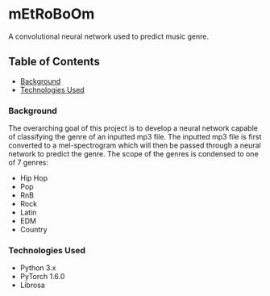 # mEtRoBoOm
A convolutional neural network used to predict music genre.  



## Table of Contents
* [Background](#back)
* [Technologies Used](#tech)
 

<a name="back"></a>
### Background 

The overarching goal of this project is to develop a neural network capable of classifying the genre of an inputted mp3 file. The inputted mp3 file is first converted to a mel-spectrogram which will then be passed through a neural network to predict the genre. The scope of the genres is condensed to one of 7 genres:
  * Hip Hop
  * Pop
  * RnB
  * Rock
  * Latin
  * EDM
  * Country

<a name="tech"></a>
### Technologies Used
  * Python 3.x
  * PyTorch 1.6.0
  * Librosa 

    
